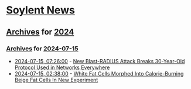 # [Soylent News](../../../README.md)

## [Archives](../../index.md) for [2024](../index.md)

### [Archives](../../index.md) for [2024-07-15](index.md)

* [2024-07-15, 07:26:00](https://soylentnews.org/article.pl?sid=24/07/13/1740205&from=rss) - [New Blast-RADIUS Attack Breaks 30-Year-Old Protocol Used in Networks Everywhere](https://soylentnews.org/article.pl?sid=24/07/13/1740205&from=rss)
* [2024-07-15, 02:38:00](https://soylentnews.org/article.pl?sid=24/07/13/169210&from=rss) - [White Fat Cells Morphed Into Calorie-Burning Beige Fat Cells In New Experiment](https://soylentnews.org/article.pl?sid=24/07/13/169210&from=rss)
